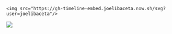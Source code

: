 
```
<img src="https://gh-timeline-embed.joelibaceta.now.sh/svg?user=joelibaceta"/>
```

![](https://gh-timeline-embed.joelibaceta.now.sh/svg?user=joelibaceta)